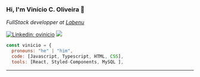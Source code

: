 ### Hi, I'm Vinício C. Oliveira 👋



<p><em>FullStack developper at <a href="http://www.labenu.com.br">Labenu</a></em></p>


[![Linkedin: ovinicio](https://img.shields.io/badge/-ovinicio-blue?style=flat-square&logo=Linkedin&logoColor=white&link=https://www.linkedin.com/in/vinicio-cassimiro/)](https://www.linkedin.com/in/vinicio-cassimiro/)
<a href="mailto:vinicio.cassimiro@gmail.com"> 
<img src= "https://img.shields.io/badge/-VinicioCassimiro-red" />




```javascript
const vinicio = {
  pronouns: "he" | "him",
  code: [Javascript, Typescript, HTML, CSS],
  tools: [React, Styled-Components, MySQL ],


```


---


